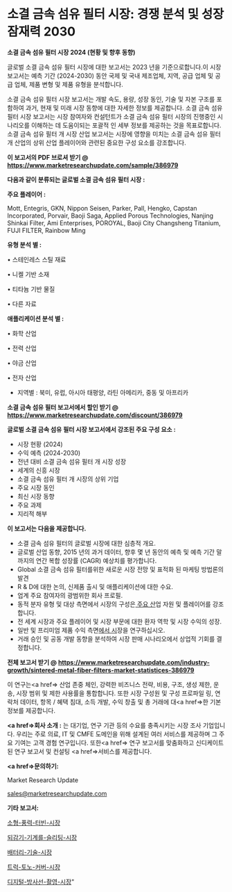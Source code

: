# 소결 금속 섬유 필터 시장: 경쟁 분석 및 성장 잠재력 2030

<strong>소결 금속 섬유 필터 시장 2024 (현황 및 향후 동향)</strong>

글로벌 소결 금속 섬유 필터 시장에 대한 보고서는 2023 년을 기준으로합니다.이 시장 보고서는 예측 기간 (2024-2030) 동안 국제 및 국내 제조업체, 지역, 공급 업체 및 공급 업체, 제품 변형 및 제품 유형을 분석합니다.

소결 금속 섬유 필터 시장 보고서는 개발 속도, 용량, 성장 동인, 기술 및 자본 구조를 포함하여 과거, 현재 및 미래 시장 동향에 대한 자세한 정보를 제공합니다. 소결 금속 섬유 필터 시장 보고서는 시장 참여자와 컨설턴트가 소결 금속 섬유 필터 시장의 진행중인 시나리오를 이해하는 데 도움이되는 포괄적 인 세부 정보를 제공하는 것을 목표로합니다. 소결 금속 섬유 필터 개 시장 산업 보고서는 시장에 영향을 미치는 소결 금속 섬유 필터 개 산업의 상위 산업 플레이어와 관련된 중요한 구성 요소를 강조합니다.



<strong>이 보고서의 PDF 브로셔 받기 @ <a href=https://www.marketresearchupdate.com/sample/386979>https://www.marketresearchupdate.com/sample/386979</a></strong>



<strong>다음과 같이 분류되는 글로벌 소결 금속 섬유 필터 시장 :</strong>



<strong>주요 플레이어 :</strong>

Mott, Entegris, GKN, Nippon Seisen, Parker, Pall, Hengko, Capstan Incorporated, Porvair, Baoji Saga, Applied Porous Technologies, Nanjing Shinkai Filter, Ami Enterprises, POROYAL, Baoji City Changsheng Titanium, FUJI FILTER, Rainbow Ming



<strong>유형 분석 별 :</strong>

• 스테인레스 스틸 재료

• 니켈 기반 소재

• 티타늄 기반 물질

• 다른 자료



<strong>애플리케이션 분석 별 :</strong>

• 화학 산업

• 전력 산업

• 야금 산업

• 전자 산업

<ul>
  <li>지역별 : 북미, 유럽, 아시아 태평양, 라틴 아메리카, 중동 및 아프리카</li>
</ul>


<strong>소결 금속 섬유 필터 보고서에서 할인 받기 @ <a href=https://www.marketresearchupdate.com/discount/386979>https://www.marketresearchupdate.com/discount/386979</a></strong>



<strong>글로벌 소결 금속 섬유 필터 시장 보고서에서 강조된 주요 구성 요소 :</strong>
<ul>
  <li>시장 현황 (2024)</li>
  <li>수익 예측 (2024-2030)</li>
  <li>전년 대비 소결 금속 섬유 필터 개 시장 성장</li>
  <li>세계의 신흥 시장</li>
  <li>소결 금속 섬유 필터 개 시장의 상위 기업</li>
  <li>주요 시장 동인</li>
  <li>최신 시장 동향</li>
  <li>주요 과제</li>
  <li>지리적 해부</li>
</ul>


<strong>이 보고서는 다음을 제공합니다.</strong>
<ul>
  <li>소결 금속 섬유 필터의 글로벌 시장에 대한 심층적 개요.</li>
  <li>글로벌 산업 동향, 2015 년의 과거 데이터, 향후 몇 년 동안의 예측 및 예측 기간 말까지의 연간 복합 성장률 (CAGR) 예상치를 평가합니다.</li>
  <li>Global 소결 금속 섬유 필터를위한 새로운 시장 전망 및 표적화 된 마케팅 방법론의 발견</li>
  <li>R &amp; D에 대한 논의, 신제품 출시 및 애플리케이션에 대한 수요.</li>
  <li>업계 주요 참여자의 광범위한 회사 프로필.</li>
  <li>동적 분자 유형 및 대상 측면에서 시장의 구성은<a href=> 주요 산</a>업 자원 및 플레이어를 강조합니다.</li>
  <li>전 세계 시장과 주요 플레이어 및 시장 부문에 대한 환자 역학 및 시장 수익의 성장.</li>
  <li>일반 및 프리미엄 제품 수익 측면<a href=>에서 시</a>장을 연구하십시오.</li>
  <li>거래 승인 및 공동 개발 동향을 분석하여 시장 판매 시나리오에서 상업적 기회를 결정합니다.</li>
</ul>



<strong>전체 보고서 받기 @ <a href=https://www.marketresearchupdate.com/industry-growth/sintered-metal-fiber-filters-market-statistices-386979>https://www.marketresearchupdate.com/industry-growth/sintered-metal-fiber-filters-market-statistices-386979</a></strong>

이 연구는<a href=> 산업 존중</a> 체인, 강력한 비즈니스 전략, 비용, 구조, 생성 제한, 운송, 시장 범위 및 제한 사용률을 통합합니다. 또한 시장 구성원 및 구성 프로파일 링, 연락처 데이터, 항목 / 혜택 침대, 소득 개발, 수익 창출 및 총 거래에 대<a href=>한 기본 </a>정보를 제공합니다.



<strong><a href=>회사 소</a>개 :</strong>
는 대기업, 연구 기관 등의 수요를 충족시키는 시장 조사 기업입니다. 우리는 주로 의료, IT 및 CMFE 도메인을 위해 설계된 여러 서비스를 제공하며 그 주요 기여는 고객 경험 연구입니다. 또한<a href=> 연구 보</a>고서를 맞춤화하고 신디케이트 된 연구 보고서 및 컨설팅 <a href=>서비스</a>를 제공합니다.



<strong><a href=>문의하기:</a></strong>

Market Research Update

sales@marketresearchupdate.com



<strong>기타 보고서:</strong>

<a href=https://www.linkedin.com/pulse/소형-풍력-터빈-시장-경쟁-분석-및-성장-잠재력-2029-market-matrix-musings-analysis/>소형-풍력-터빈-시장</a>

<a href=https://www.linkedin.com/pulse/되감기-기계를-슬리팅-시장-현재-및-미래-성장-2029-survey-spotlight-pro-24-analysis-ak1zf/>되감기-기계를-슬리팅-시장</a>

<a href=https://www.linkedin.com/pulse/배터리-기술-시장-세분화-연구-및-목표-고객2029년-data-dive-diaries-24-analysis-e1gwf/>배터리-기술-시장</a>

<a href=https://www.linkedin.com/pulse/트럭-토노-커버-시장-경쟁-분석-및-성장-잠재력-2030-analytics-avenue-adventures-24-ana-2tfrf/>트럭-토노-커버-시장</a>

<a href=https://www.linkedin.com/pulse/디지털-방사선-촬영-시장-현재-및-미래-성장-2030-analytics-alchemy-360-analysis-vpwtf/>디지털-방사선-촬영-시장</a>"
